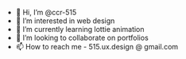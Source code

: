 - 👋 Hi, I’m @ccr-515
- 👀 I’m interested in web design
- 🌱 I’m currently learning lottie animation
- 💞️ I’m looking to collaborate on portfolios
- 📫 How to reach me - 515.ux.design @ gmail.com

<!---
ccr-515/ccr-515 is a ✨ special ✨ repository because its `README.md` (this file) appears on your GitHub profile.
You can click the Preview link to take a look at your changes.
--->
